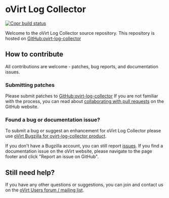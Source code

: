 # oVirt Log Collector
[![Copr build status](https://copr.fedorainfracloud.org/coprs/ovirt/ovirt-master-snapshot/package/ovirt-log-collector/status_image/last_build.png)](https://copr.fedorainfracloud.org/coprs/ovirt/ovirt-master-snapshot/package/ovirt-log-collector/)

Welcome to the oVirt Log Collector source repository.
This repository is hosted on [GitHub:ovirt-log-collector](https://github.com/oVirt/ovirt-log-collector)


## How to contribute

All contributions are welcome - patches, bug reports, and documentation issues.

### Submitting patches

Please submit patches to [GitHub:ovirt-log-collector](https://github.com/oVirt/ovirt-log-collector)
 If you are not familiar with the process, you can read about [collaborating with pull requests](https://docs.github.com/en/pull-requests/collaborating-with-pull-requests/proposing-changes-to-your-work-with-pull-requests) on the GitHub website.

### Found a bug or documentation issue?
To submit a bug or suggest an enhancement for oVirt Log Collector please use
[oVirt Bugzilla for ovirt-log-collector product](https://bugzilla.redhat.com/enter_bug.cgi?product=ovirt-log-collector).

If you don't have a Bugzilla account, you can still report [issues](https://github.com/oVirt/ovirt-release/issues).
If you find a documentation issue on the oVirt website, please navigate to the page footer and click "Report an issue on GitHub".

## Still need help?

If you have any other questions or suggestions, you can join and contact us on the [oVirt Users forum / mailing list](https://lists.ovirt.org/admin/lists/users.ovirt.org/).
